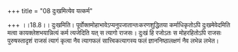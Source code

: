 +++
title = "08 दुःखमित्येव यत्कर्म"

+++
।।18.8।। दुःखमिति। पूर्वोक्तमोहाभावेऽप्यनुपजातान्तःकरणशुद्धितया
कर्माधिकृतोऽपि दुःखमेवेदमिति मत्वा कायक्लेशभयान्नित्यं कर्म त्यजेदिति
यत् स त्यागो राजसः। दुःखं हि रजोऽतः स मोहरहितोऽपि राजसः पुरुषस्तादृशं
राजसं त्यागं कृत्वा नैव त्यागफलं सात्त्विकत्यागस्य फलं ज्ञाननिष्ठालक्षणं
नैव लभेन्न लभेत।
